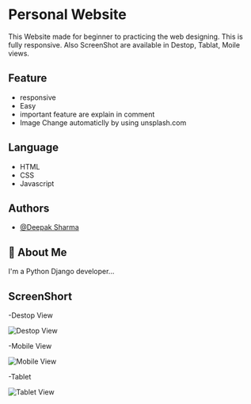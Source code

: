 
# Personal Website

This Website made for beginner to practicing the web designing. This is fully responsive. Also ScreenShot are available in Destop, Tablat, Moile views.


## Feature

- responsive
- Easy
- important feature are explain in comment
- Image Change automaticlly by using unsplash.com

## Language

- HTML
- CSS
- Javascript

## Authors

- [@Deepak Sharma](https://www.github.com/dipu-developer)


## 🚀 About Me
I'm a Python Django  developer...

## ScreenShort
-Destop View

![Destop View](https://user-images.githubusercontent.com/75806982/214510017-f9d3336b-cc8a-460d-af9c-571a54e607bd.png)


-Mobile View

![Mobile View](https://user-images.githubusercontent.com/75806982/214510095-c7815f5d-3bbb-49f2-87ee-48f91fa9d961.png)

-Tablet

![Tablet View](https://user-images.githubusercontent.com/75806982/214510193-cea85ca3-2cb7-45df-960c-76ee0890ba1d.png)
